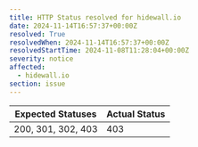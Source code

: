 ```yaml
---
title: HTTP Status resolved for hidewall.io
date: 2024-11-14T16:57:37+00:00Z
resolved: True
resolvedWhen: 2024-11-14T16:57:37+00:00Z
resolvedStartTime: 2024-11-08T11:28:04+00:00Z
severity: notice
affected:
  - hidewall.io
section: issue
---
```


| Expected Statuses | Actual Status  |
|-------------------|----------------|
| 200, 301, 302, 403 | 403 |
